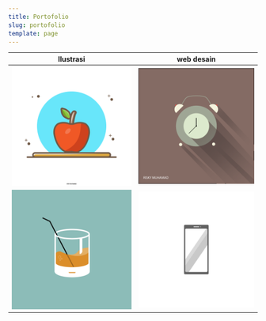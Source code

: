 ```yaml
---
title: Portofolio
slug: portofolio
template: page
---
```


| Ilustrasi             | web desain             |
| --------------------- | ---------------------- |
| ![](../images/001.png)| ![](../images/002.png) | 
| ![](../images/003.png)| ![](../images/004.png) |

